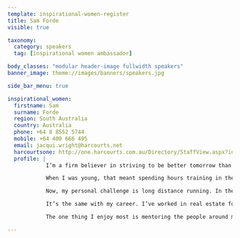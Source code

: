 ```yaml
---
template: inspirational-women-register
title: Sam Forde
visible: true

taxonomy:
  category: speakers
  tag: [inspirational women ambassador]

body_classes: "modular header-image fullwidth speakers"
banner_image: theme://images/banners/speakers.jpg

side_bar_menu: true

inspirational_women:
  firstname: Sam
  surname: Forde
  region: South Australia
  country: Australia
  phone: +64 8 8552 5744
  mobile: +64 400 666 495
  email: jacqui.wright@harcourts.net
  harcourtsone: http://one.harcourts.com.au/Directory/StaffView.aspx?id=19065
  profile: |
            I’m a firm believer in striving to be better tomorrow than I am today.

            When I was young, that meant spending hours training in the pool.

            Now, my personal challenge is long distance running. In the past five years, I’ve competed in marathons in New York, Paris, Tokyo and Auckland – and I’m pleased to say I’ve beaten my personal best every time.

            It’s the same with my career. I’ve worked in real estate for 26 years and am currently managing director of a fast growing business on South Australia’s beautiful South Coast. While I know vision and hard work are key contributors to our success, I also know that our growth owes more to the team of people we work with and who deliver on our vision every day.

            The one thing I enjoy most is mentoring the people around me – helping them to reach their personal and professional goals by being better tomorrow than they are today!

---
```

